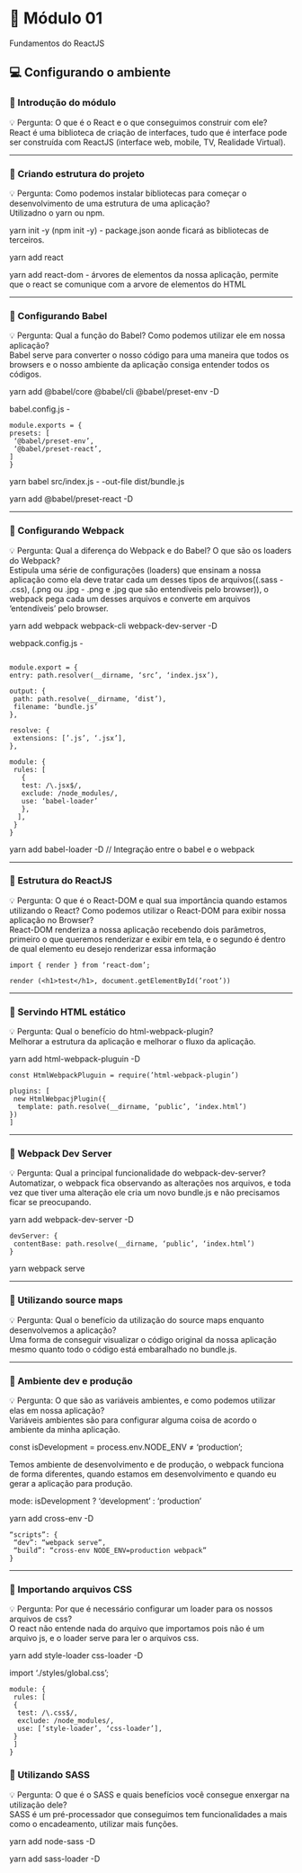 # 📝 Módulo 01
Fundamentos do ReactJS

## 💻 Configurando o ambiente

### :hammer:	Introdução do módulo <br/>
:bulb:	Pergunta: O que é o React e o que conseguimos construir com ele? <br/>
React é uma biblioteca de criação de interfaces, tudo que é interface pode ser construída com ReactJS (interface web, mobile, TV, Realidade Virtual).

-----

### :hammer:	Criando estrutura do projeto <br/>
:bulb:	Pergunta: Como podemos instalar bibliotecas para começar o desenvolvimento de uma estrutura de uma aplicação? <br/>
Utilizadno o yarn ou npm.

yarn init -y (npm init -y) - package.json aonde ficará as bibliotecas de terceiros.

yarn add react

yarn add react-dom - árvores de elementos da nossa aplicação, permite que o react se comunique com a arvore de elementos do HTML

-----

### :hammer:	Configurando Babel <br/>
:bulb:	Pergunta: Qual a função do Babel? Como podemos utilizar ele em nossa aplicação? <br/>
Babel serve para converter o nosso código para uma maneira que todos os browsers e o nosso ambiente da aplicação consiga entender todos os códigos.

yarn add @babel/core @babel/cli @babel/preset-env -D

babel.config.js - 

```
module.exports = {
presets: [
 ‘@babel/preset-env’,
 ‘@babel/preset-react’,
]
}
```

yarn babel src/index.js - -out-file dist/bundle.js

yarn add @babel/preset-react -D

-----

### :hammer:	Configurando Webpack <br/>
:bulb:	Pergunta: Qual a diferença do Webpack e do Babel? O que são os loaders do Webpack? <br/>
Estipula uma série de configurações (loaders) que ensinam a nossa aplicação como ela deve tratar cada um desses tipos de arquivos((.sass - .css), (.png ou .jpg - .png e .jpg que são entendíveis pelo browser)), o webpack pega cada um desses arquivos e converte em arquivos ‘entendíveis’ pelo browser.

yarn add webpack webpack-cli webpack-dev-server -D

webpack.config.js -
```const path = require(’path’) 

module.export = {
entry: path.resolver(__dirname, ‘src’, ‘index.jsx’),

output: {
 path: path.resolve(__dirname, ‘dist’),
 filename: ‘bundle.js’
},

resolve: {
 extensions: [’.js’, ‘.jsx’],
},

module: {
 rules: [
   {
   test: /\.jsx$/,
   exclude: /node_modules/,
   use: ‘babel-loader’
   },
  ],
 }
}
```

yarn add babel-loader -D // Integração entre o babel e o webpack

-----

### :hammer:	Estrutura do ReactJS <br/>
:bulb:	Pergunta: O que é o React-DOM e qual sua importância quando estamos utilizando o React? Como podemos utilizar o React-DOM para exibir nossa aplicação no Browser? <br/>
React-DOM renderiza a nossa aplicação recebendo dois parâmetros, primeiro o que queremos renderizar e exibir em tela, e o segundo é dentro de qual elemento eu desejo renderizar essa informação
```
import { render } from ‘react-dom’;

render (<h1>test</h1>, document.getElementById(’root’))
```

-----

### :hammer:	Servindo HTML estático <br/>
:bulb:	Pergunta: Qual o benefício do html-webpack-plugin? <br/>
Melhorar a estrutura da aplicação e melhorar o fluxo da aplicação.

yarn add html-webpack-pluguin -D
```
const HtmlWebpackPluguin = require(’html-webpack-plugin’)

plugins: [
 new HtmlWebpacjPlugin({
  template: path.resolve(__dirname, ‘public’, ‘index.html’)
})
]
```

-----

### :hammer:	Webpack Dev Server <br/>
:bulb:	Pergunta: Qual a principal funcionalidade do webpack-dev-server? <br/>
Automatizar, o webpack fica observando as alterações nos arquivos, e toda vez que tiver uma alteração ele cria um novo bundle.js e não precisamos ficar se preocupando.

yarn add webpack-dev-server -D
```
devServer: {
 contentBase: path.resolve(__dirname, ‘public’, ‘index.html’)
}
```
yarn webpack serve

-----

### :hammer:	Utilizando source maps <br/>
:bulb:	Pergunta: Qual o benefício da utilização do source maps enquanto desenvolvemos a aplicação? <br/>
Uma forma de conseguir visualizar o código original da nossa aplicação mesmo quanto todo o código está embaralhado no bundle.js.

-----

### :hammer:	Ambiente dev e produção <br/>
:bulb:	Pergunta: O que são as variáveis ambientes, e como podemos utilizar elas em nossa aplicação?  <br/>
Variáveis ambientes são para configurar alguma coisa de acordo o ambiente da minha aplicação.

const isDevelopment = process.env.NODE_ENV ≠ ‘production’;

Temos ambiente de desenvolvimento e de produção, o webpack funciona de forma diferentes, quando estamos em desenvolvimento e quando eu gerar a aplicação para produção.

mode: isDevelopment ? ‘development’ : ‘production’

yarn add cross-env -D
```
“scripts”: {
 “dev”: “webpack serve”,
 “build”: “cross-env NODE_ENV=production webpack”
}
```

------

### :hammer:	Importando arquivos CSS <br/>
:bulb:	Pergunta: Por que é necessário configurar um loader para os nossos arquivos de css? <br/>
O react não entende nada do arquivo que importamos pois não é um arquivo js, e o loader serve para ler o arquivos css.

yarn add style-loader css-loader -D

import ‘./styles/global.css’;

```
module: {
 rules: [
 {
  test: /\.css$/,
  exclude: /node_modules/,
  use: [’style-loader’, ‘css-loader’],
 }
 ]
}
```
### :hammer:	Utilizando SASS <br/>
:bulb:	Pergunta: O que é o SASS e quais benefícios você consegue enxergar na utilização dele? <br/>
SASS é um pré-processador que conseguimos tem funcionalidades a mais como o encadeamento, utilizar mais funções.

yarn add node-sass -D

yarn add sass-loader -D
